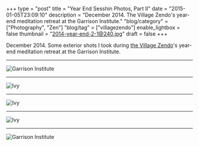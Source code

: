 +++
type = "post"
title = "Year End Sesshin Photos, Part II"
date = "2015-01-05T23:09:10"
description = "December 2014. The Village Zendo's year-end meditation retreat at the Garrison Institute."
"blog/category" = ["Photography", "Zen"]
"blog/tag" = ["villagezendo"]
enable_lightbox = false
thumbnail = "2014-year-end-2-1@240.jpg"
draft = false
+++

<p>December 2014. Some exterior shots I took during <a href="http://villagezendo.org/">the Village Zendo</a>'s year-end meditation retreat at the Garrison Institute.</p>
<hr />
<p><img style="display:block; margin-left:auto; margin-right:auto;" src="2014-year-end-2-2.jpg" alt="Garrison Institute" title="Garrison Institute" /></p>
<hr />
<p><img style="display:block; margin-left:auto; margin-right:auto;" src="2014-year-end-2-3.jpg" alt="Ivy" title="Ivy" /></p>
<hr />
<p><img style="display:block; margin-left:auto; margin-right:auto;" src="2014-year-end-2-4.jpg" alt="Ivy" title="Ivy" /></p>
<hr />
<p><img style="display:block; margin-left:auto; margin-right:auto;" src="2014-year-end-2-5.jpg" alt="Ivy" title="Ivy" /></p>
<hr />
<p><img style="display:block; margin-left:auto; margin-right:auto;" src="2014-year-end-2-1.jpg" alt="Garrison Institute" title="Garrison Institute" /></p>
    